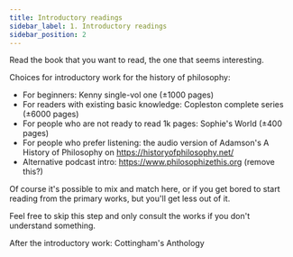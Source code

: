 ```yaml
---
title: Introductory readings
sidebar_label: 1. Introductory readings
sidebar_position: 2
---
```


Read the book that you want to read, the one that seems interesting.

Choices for introductory work for the history of philosophy:
* For beginners: Kenny single-vol one (±1000 pages)
* For readers with existing basic knowledge: Copleston complete series (±6000 pages)
* For people who are not ready to read 1k pages: Sophie's World (±400 pages)
* For people who prefer listening: the audio version of Adamson's A History of Philosophy on https://historyofphilosophy.net/
* Alternative podcast intro: https://www.philosophizethis.org (remove this?)

Of course it's possible to mix and match here, or if you get bored to start reading from the primary works, but you'll get less out of it.

Feel free to skip this step and only consult the works if you don't understand something.

After the introductory work: Cottingham's Anthology
